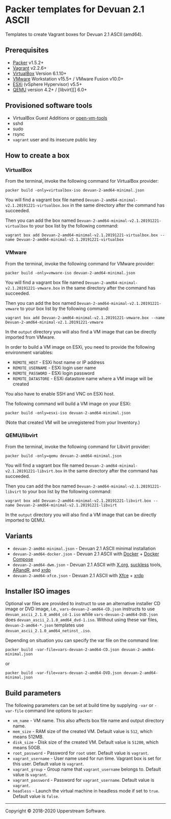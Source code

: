 # Packer templates for Devuan 2.1 ASCII

Templates to create Vagrant boxes for Devuan 2.1 ASCII (amd64).

## Prerequisites

* [Packer][] v1.5.2+
* [Vagrant][] v2.2.6+
* [VirtualBox][] Version 6.1.10+
* [VMware][] Workstation v15.5+ / VMware Fusion v10.0+
* [ESXi][] (vSphere Hypervisor) v5.5+
* [QEMU][] version 4.2+ / [libvirt][] 6.0+

[ESXi]: http://www.vmware.com/products/vsphere-hypervisor
    "Free VMware vSphere Hypervisor, Free Virtualization (ESXi)"
[Packer]: https://www.packer.io/ "Packer by HashiCorp"
[QEMU]: https://www.qemu.org/ "QEMU"
[Vagrant]: https://www.vagrantup.com/ "Vagrant"
[VirtualBox]: https://www.virtualbox.org/ "Oracle VM VirtualBox"
[VMware]: http://www.vmware.com/
    "VMware Virtualization for Desktop &amp; Server, Application, Public &amp; Hybrid Clouds"

## Provisioned software tools

* VirtualBox Guest Additions or [open-vm-tools][]
* sshd
* sudo
* rsync
* `vagrant` user and its insecure public key

[open-vm-tools]: https://github.com/vmware/open-vm-tools
    "Official repository of VMware open-vm-tools project"

## How to create a box

### VirtualBox

From the terminal, invoke the following command for VirtualBox provider:

    packer build -only=virtualbox-iso devuan-2-amd64-minimal.json

You will find a vagrant box file named `Devuan-2-amd64-minimal-v2.1.20191221-virtualbox.box`
in the same directory after the command has succeeded.

Then you can add the box named `Devuan-2-amd64-minimal-v2.1.20191221-virtualbox`
to your box list by the following command:

    vagrant box add Devuan-2-amd64-minimal-v2.1.20191221-virtualbox.box --name Devuan-2-amd64-minimal-v2.1.20191221-virtualbox

### VMware

From the terminal, invoke the following command for VMware provider:

    packer build -only=vmware-iso devuan-2-amd64-minimal.json

You will find a vagrant box file named `Devuan-2-amd64-minimal-v2.1.20191221-vmware.box`
in the same directory after the command has succeeded.

Then you can add the box named `Devuan-2-amd64-minimal-v2.1.20191221-vmware`
to your box list by the following command:

    vagrant box add Devuan-2-amd64-minimal-v2.1.20191221-vmware.box --name Devuan-2-amd64-minimal-v2.1.20191221-vmware

In the `output` directory you will also find a VM image that can be
directly imported from VMware.

In order to build a VM image on ESXi, you need to provide the following
environment variables:

* `REMOTE_HOST` - ESXi host name or IP address
* `REMOTE_USERNAME` - ESXi login user name
* `REMOTE_PASSWORD` - ESXi login password
* `REMOTE_DATASTORE` - ESXi datastore name where a VM image will be
  created

You also have to enable SSH and VNC on ESXi host.

The following command will build a VM image on your ESXi:

    packer build -only=esxi-iso devuan-2-amd64-minimal.json

(Note that created VM will be unregistered from your Inventory.)

### QEMU/libvirt

From the terminal, invoke the following command for Libvirt provider:

    packer build -only=qemu devuan-2-amd64-minimal.json

You will find a vagrant box file named `Devuan-2-amd64-minimal-v2.1.20191221-libvirt.box`
in the same directory after the command has succeeded.

Then you can add the box named `Devuan-2-amd64-minimal-v2.1.20191221-libvirt` to your box
list by the following command:

    vagrant box add Devuan-2-amd64-minimal-v2.1.20191221-libvirt.box --name Devuan-2-amd64-minimal-v2.1.20191221-libvirt

In the `output` directory you will also find a VM image that can be
directly imported to QEMU.

## Variants

* `devuan-2-amd64-minimal.json` - Devuan 2.1 ASCII minimal
  installation
* `devuan-2-amd64-docker.json` - Devuan 2.1 ASCII with [Docker][] +
  [Docker Compose][]
* `devuan-2-amd64-dwm.json` - Devuan 2.1 ASCII with [X.org][],
  [suckless][]
  tools, [ARandR][], and [xrdp][]
* `devuan-2-amd64-xfce.json` - Devuan 2.1 ASCII with [Xfce][] +
  [xrdp][]

[ARandR]: https://christian.amsuess.com/tools/arandr/
    "ARandR: Another XRandR GUI"
[Docker]: https://www.docker.com/
    "Docker - Build, Ship and Run Any App, Anywhere"
[Docker Compose]: https://docs.docker.com/compose/ "Docker Compose"
[suckless]: http://suckless.org/ "suckless.org software that sucks less"
[X.org]: https://www.x.org/wiki/ "X.Org"
[Xfce]: http://www.xfce.org/ "Xfce Desktop Environment"
[xrdp]: http://www.xrdp.org/ "xrdp"

## Installer ISO images

Optional var files are provided to instruct to use an alternative
installer CD image or DVD image, i.e., `vars-devuan-2-amd64-CD.json`
instructs to use `devuan_ascii_2.1.0_amd64_cd-1.iso` while
`vars-devuan-2-amd64-DVD.json` does `devuan_ascii_2.1.0_amd64_dvd-1.iso`.
Without using these var files, `devuan-2-amd64-*.json` templates use
`devuan_ascii_2.1.0_amd64_netinst_.iso`.

Depending on situation you can specify the var file on the command line:

    packer build -var-file=vars-devuan-2-amd64-CD.json devuan-2-amd64-minimal.json

or

    packer build -var-file=vars-devuan-2-amd64-DVD.json devuan-2-amd64-minimal.json

## Build parameters

The following parameters can be set at build time by supplying `-var`
or `-var-file` command line options to `packer`:

* `vm_name` - VM name.  This also affects box file name and output
  directory name.
* `mem_size` - RAM size of the created VM.  Default value is `512`,
  which means 512MB.
* `disk_size` - Disk size of the created VM.  Default value is `51200`,
  which means 50GB.
* `root_password` - Password for `root` user.  Default value is
  `vagrant`.
* `vagrant_username` - User name used for run time.  Vagrant box is set
  for this user.  Default value is `vagrant`.
* `vagrant_group` - Group name that `vagrant_username` belongs to.
  Default value is `vagrant`.
* `vagrant_password` - Password for `vagrant_username`.  Default value
  is `vagrant`.
* `headless` - Launch the virtual machine in headless mode if set to
  `true`.  Default value is `false`.

- - -

Copyright &copy; 2018-2020 Upperstream Software.
